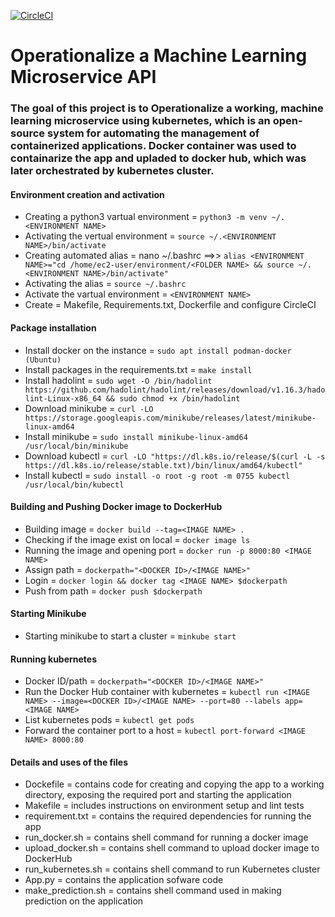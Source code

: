 [![CircleCI](https://dl.circleci.com/status-badge/img/gh/get2bash/Operationalize-a-Machine-Learning-Microservice-API/tree/main.svg?style=svg)](https://dl.circleci.com/status-badge/redirect/gh/get2bash/Operationalize-a-Machine-Learning-Microservice-API/tree/main)

# Operationalize a Machine Learning Microservice API

### The goal of this project is to Operationalize a working, machine learning microservice using kubernetes, which is an open-source system for automating the management of containerized applications. Docker container was used to containarize the app and upladed to docker hub, which was later orchestrated by kubernetes cluster.






#### Environment creation and activation
- Creating a python3 vartual environment = `python3 -m venv ~/.<ENVIRONMENT NAME> `
- Activating the vertual environment = `source ~/.<ENVIRONMENT NAME>/bin/activate`
- Creating automated alias = nano ~/.bashrc ==>> `alias <ENVIRONMENT NAME>="cd /home/ec2-user/environment/<FOLDER NAME> && source ~/.<ENVIRONMENT NAME>/bin/activate"`
- Activating the alias = `source ~/.bashrc`
- Activate the vartual environment = `<ENVIRONMENT NAME>`
- Create = Makefile, Requirements.txt, Dockerfile and configure CircleCI

#### Package installation
- Install docker on the instance = `sudo apt install podman-docker (Ubuntu)`
- Install packages in the requirements.txt = `make install`
- Install hadolint = `sudo wget -O /bin/hadolint https://github.com/hadolint/hadolint/releases/download/v1.16.3/hadolint-Linux-x86_64 && sudo chmod +x /bin/hadolint`
- Download minikube = `curl -LO https://storage.googleapis.com/minikube/releases/latest/minikube-linux-amd64`
- Install minikube = `sudo install minikube-linux-amd64 /usr/local/bin/minikube`
- Download kubectl = `curl -LO "https://dl.k8s.io/release/$(curl -L -s https://dl.k8s.io/release/stable.txt)/bin/linux/amd64/kubectl"`
- Install kubectl = `sudo install -o root -g root -m 0755 kubectl /usr/local/bin/kubectl`


#### Building and Pushing Docker image to DockerHub
- Building image = `docker build --tag=<IMAGE NAME> .`
- Checking if the image exist on local = `docker image ls`
- Running the image and opening port = `docker run -p 8000:80 <IMAGE NAME>`
- Assign path = `dockerpath="<DOCKER ID>/<IMAGE NAME>"`
- Login = `docker login && docker tag <IMAGE NAME> $dockerpath`
- Push from path = `docker push $dockerpath`

#### Starting Minikube
- Starting minikube to start a cluster = `minkube start`

#### Running kubernetes 
- Docker ID/path = `dockerpath="<DOCKER ID>/<IMAGE NAME>"`
- Run the Docker Hub container with kubernetes = `kubectl run <IMAGE NAME> --image=<DOCKER ID>/<IMAGE NAME> --port=80 --labels app=<IMAGE NAME>`
- List kubernetes pods = `kubectl get pods`
- Forward the container port to a host = `kubectl port-forward <IMAGE NAME> 8000:80`

    
#### Details and uses of the files
- Dockefile = contains code for creating and copying the app to a working directory, exposing the required port and starting the application
- Makefile = includes instructions on environment setup and lint tests
- requirement.txt = contains the required dependencies for running the app
- run_docker.sh = contains shell command for running a docker image
- upload_docker.sh = contains shell command to upload docker image to DockerHub
- run_kubernetes.sh = contains shell command to run Kubernetes cluster
- App.py = contains the application sofware code
- make_prediction.sh = contains shell command used in making prediction on the application
